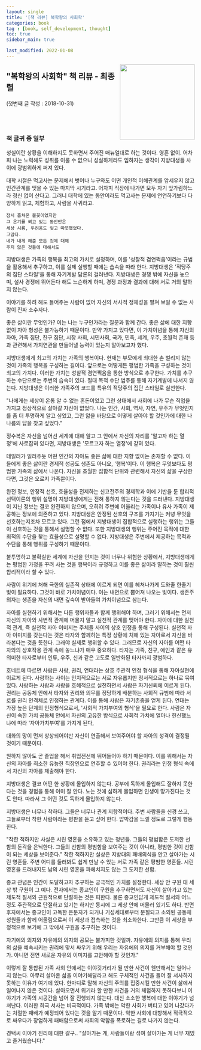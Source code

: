 ```yaml
---
layout: single
title: '[책 리뷰] 복학왕의 사회학'
categories: book
tag : [book, self_development, thought]
toc: true
sidebar_main: true

last_modified: 2022-01-08
---
```


<img align='right' width='200' height='200' src='https://image.aladin.co.kr/product/15464/41/cover500/k162533526_1.jpg
'>

## "복학왕의 사회학" 책 리뷰 - 최종렬



(첫번째 글 작성 : 2018-10-31)

<br>
<br>

### 책 글귀 중 일부

성실이란 상황을 이해하지도 못하면서 주어진 매뉴얼대로 하는 것이다. 영혼 없이. 어차피 나는 노력해도 성취를 이룰 수 없으니 성실하게라도 임하자는 생각이 지방대생들 사이에 광범위하게 퍼져 있다. 

대학 시절은 먹고사는 문제에서 벗어나 누구와도 어떤 개인적 이해관계를 앞세우지 않고 인간관계를 맺을 수 있는 마지막 시기라고. 어차피 직장에 나가면 모두 자기 앞가림하느라 정신 없이 산다고. 그러니 대학에 있는 동안이라도 먹고사는 문제에 연연하기보다 다양하게 읽고, 체험하고, 사람을 사귀라고.


    잠시 훔쳐온 불꽃이었지만
    그 온기를 쬐고 있는 동안만은
    세상 시름, 두려움도 잊고 따뜻했었다.
    고맙다.
    네가 내게 해준 모든 것에 대해
    주지 않은 것들에 대해서도


지방대생은 가족의 행복을 최고의 가치로 설정하며, 이를 '성찰적 겸연쩍음'이라는 규범을 활용해서 추구하고, 이를 실제 실행할 때에는 습속을 따라 한다. 지방대생은 '적당주의 집단 스타일'을 통해 자기계발 담론의 걸러낸다. 지방대생은 경쟁 밖에 자신을 놓으며, 설사 경쟁에 뛰어든다 해도 느슨하게 하며, 경쟁 과정과 결과에 대해 서로 거의 말하지 않는다.

이야기를 하려 해도 들어주는 사람이 없어 자신의 서사적 정체성을 펼쳐 보일 수 없는 사람이 진짜 소수자다.

좋은 삶이란 무엇인가? 이는 나는 누구인가라는 질문과 함께 간다. 좋은 삶에 대한 지향 없이 자아 형성은 불가능하기 때문이다. 만약 가지고 있다면, 이 가치이념을 통해 자신의 자아, 가족 집단, 친구 집단, 시장 사회, 시민사회, 국가, 민족, 세계, 우주, 초월적 존재 등과 관련해서 가치연관을 만들어낼 능력이 있는지 알아보고자 했다.

지방대생에게 최고의 가치는 가족의 행복이다. 현재는 부모에게 최대한 손 벌리지 않는 것이 가족의 행복을 구성하는 길이다. 앞으로는 어떻게든 평범한 가족을 구성하는 것이 최고의 가치다. 이러한 가치는 성찰적 겸연쩍음을 통한 방식으로 추구한다. 가치를 추구하는 수단으로는 주변의 습속이 있다. 절대 목적 수단 범주를 통해 자기계발에 나서지 않는다. 지방대생은 이러한 가족주의 코드를 특유의 적당주의 집단 스타일로 실천한다.

"나에게는 세상이 온통 알 수 없는 혼돈이었고 그런 상태에서 사회에 나가 무슨 직업을 가지고 정상적으로 살아갈 자신이 없었다. 나는 인간, 사회, 역사, 자연, 우주가 무엇인지를 좀 더 투명하게 알고 싶었고, 그런 앎을 바탕으로 어떻게 살아야 할 것인가에 대한 나 나름의 답을 찾고 싶었다."

정수복은 자신을 넘어선 세계에 대해 알고 그 안에서 자신의 자리를 '알고자 하는 열정'에 사로잡혀 있다면, 지방대생은 '모르고자 하는 열정'에 갇혀 있다.

테일러가 일러주듯 어떤 인간의 자아도 좋은 삶에 대한 지향 없이는 존재할 수 없다. 이들에게 좋은 삶이란 경제적 성공도 생존도 아니요, '행복'이다. 이 행복은 무엇보다도 평범한 가족의 삶에서 나온다. 자신을 초월한 집합적 단위와 관련해서 자신의 삶을 구상한다면, 그것은 오로지 가족뿐이다. 

완전 정보, 안정적 선호, 효율성을 전제하는 신고전주의 경제학과 이에 기반을 둔 합리적 선택이론의 행위 설명이 지방대생에게는 전혀 통하지 않는다는 것을 드러낸다. 지방대생이 지닌 정보는 결코 완전하지 않으며, 오히려 주변에 어울리는 가족이나 유사 가족이 제공하는 정보에 의존하고 있다. 지방대생은 안정된 선호의 구조를 가지기는 커녕 무엇을 선호하는지조차 모르고 있다. 그런 점에서 지방대생이 집합적으로 실행하는 행위는 그들이 선호하는 것을 통해서 설명할 수 없다. 또한 지방대생의 행위는 주어진 목적에 대한 최적의 수단을 찾는 효율성으로 설명할 수 없다. 지방대생은 주변에서 제공하는 목적과 수단을 통해 행위를 구성하기 때문이다.

불투명하고 불확실한 세계에 자신을 던지는 것이 너무나 위험한 상황에서, 지방대생에게는 평범한 가정을 꾸려 사는 것을 행복이라 규정하고 이를 좋은 삶이라 말하는 것이 훨씬 합리적이라 할 수 있다.

사람이 위기에 처해 극한의 실존적 상태에 이르게 되면 이를 헤쳐나가게 도와줄 한줄기 빛이 필요하다. 그것이 바로 가치이념이다. 이는 내면으로 뿜어져 나오는 빛이다. 생존주의자는 생존을 자신의 내면 깊숙이 받아들여 가치이념으로 삼는다.

자아를 실현하기 위해서는 다른 행위자들과 함께 행위해야 하며,  그러기 위해서는 먼저 자신의 자아와 사변적 관계에 머물지 말고 실천적 관계를 맺어야 한다. 자아에 대한 실천적 관계, 즉 실천적 자아 이미지는 주체들 사이의 상호 인정을 통해 구성된다. 실천적 자아 이미지를 갖는다는 것은 타자와 함께하는 특정 상황에 처해 있는 자아로서 자신을 바라본다는 것을 뜻한다. 그래야 실제로 행위할 수 있다. 그러므로 자신의 자아를 어떤 타자와의 상호작용 관계 속에 놓느냐가 매우 중요하다. 타자는 가족, 친구, 애인과 같은 유의미한 타자로부터 인류, 우주, 신과 같은 고도로 일반화된 타자까지 광범하다.

호네트에 따르면 사람은 사랑, 권리, 연대라는 상호 주관적 인정 형식을 통해 자아실현에 이르게 된다. 사랑하는 사이는 인지적으로는 서로 자유롭지만 정서적으로는 하나로 묶여 있다. 사랑하는 사람과 사랑을 호혜적으로 실천하면서 사람은 자기신뢰에 이르게 된다. 권리는 공동체 안에서 타자와 권리와 의무를 정당하게 배분하는 사회적 규범에 따라 서로를 권리 인격체로 인정하는 관계다. 이를 통해 사람은 자기존중을 얻게 된다. 연대는 가장 높은 단계의 인정형식으로서, '사회적 가치부여의 형식'을 필요로 한다. 사람은 자신이 속한 가치 공동체 안에서 자신의 고유한 방식으로 사회적 가치에 얼마나 헌신했느냐에 따라 '자아가치부여'를 가지게 된다,

대화의 망이 먼저 상상되어야만 자신이 연출해서 보여주어야 할 자아의 성격이 결정될 것이기 때문이다.

원하지 않아도 곧 졸업을 해서 취업전선에 뛰어들어야 하기 때문이다. 이를 위해서는 자신의 자아를 최소한 유능한 직장인으로 연추할 수 있어야 한다. 권리라는 인정 형식 속에서 자신의 자아를 제출해야 한다.

지방대생은 결코 어떤 한 상황에 몰입하지 않는다. 공부에 독하게 몰입해도 잘하지 못한다는 것을 경험을 통해 이미 잘 안다. 노는 것에 심하게 몰입하면 인생이 망가진다는 것도 안다. 따라서 그 어떤 것도 독하게 몰입하지 않는다.

지방대생은 너무나 착하다. 그들은 너무나 관계 지향적이다. 주변 사람들을 신경 쓰고, 그들로부터 착한 사람이라는 평판을 듣고 싶어 한다. 압박감을 느낄 정도로 그렇게 행동한다.

"착한 척하지만 사실은 시린 영혼을 소유하고 있는 청년들. 그들의 평범함은 도저한 선함의 둔각을 은닉한다. 그들의 선함의 평범함을 보여주는 것이 아니라, 평범한 것이 선함이 되는 세상을 보여준다."
 착한 척하지만 실상은 지방대의 패배의식을 안고 살아가는 시린 영혼들. 주변 어디를 둘러봐도 쉽게 만날 수 있는 서로 가족 같은 평범한 영혼들. 시린 영혼을 드러내지도 남의 시린 영혼을 파헤치지도 않는 그 도저한 선함.

종교 관념은 인간이 도달하고자 추구하는 궁극적인 가치를 설정한다. 세상 안 구원 대 세상 밖 구원이 그 예다. 전자에서는 종교인이 구원을 추구하면서도 자신이 살아가고 있는 제도적 질서와 근원적으로 단절하는 것은 피한다. 물론 종교인답게 제도적 질서와 어느 정도 주관적으로 단절하고 있기는 하지만 동시에 그 세상 안에 머물러 있기도 하다. 반면 후자에서는 종교인이 고독한 은둔자가 되거나 기성세대로부터 분절되고 소외된 공동체 성원들과 함께 어울림으로써 이 세상과 접촉하는 것을 최소화한다. 그만큼 이 세상을 부정적으로 보기에 그 밖에서 구원을 추구하는 것이다.

자기에의 의지와 자유에의 의지의 공모는 불가피한 것일까. 자유에의 의지를 통해 우리의 삶을 예속시키는 권리에 맞서 싸우기 위해 우리는 자유에의 의지를 거부해야 할 것인가. 아니면 전연 새로운 자유의 이미지를 고안해야 할 것인가."

이렇게 잘 통합된 가족 사회 안에서는 이야깃거리가 될 만한 사건이 웬만해서는 일어나지 않는다. 아무리 살아온 삶을 이야기해달라고 해도 구체적인 사건을 들어 잘 서사하지 못하는 이유가 여기에 있다. 한마디로 말해 자신의 주의를 집중시킬 만한 사건이 삶에서 일어나지 않은 것이다. 살아오면서 위기라 할 만한 사건을 거의 체험하지 못하다보니 이야기가 가족의 시공간을 넘어 잘 진행되지 않는다. 대신 소소한 행복에 대한 이야기가 넘쳐난다.
 이러한 희극 서사는 비극적이다. 가족 밖에는 악한 사회가 버티고 있어 나갔다가는 처절한 패배가 예정되어 있다는 것을 알기 때문이다. 악한 사회에 대항해서 적극적으로 싸우다가 장엄하게 패배함으로써 사회의 악함을 폭로하는 길로 나가지 않는다.

경택씨 이야기
진리에 대한 갈구..
"살아가는 게, 사람들이랑 섞여 살아가는 게 너무 재밌고 즐거웠습니다."
